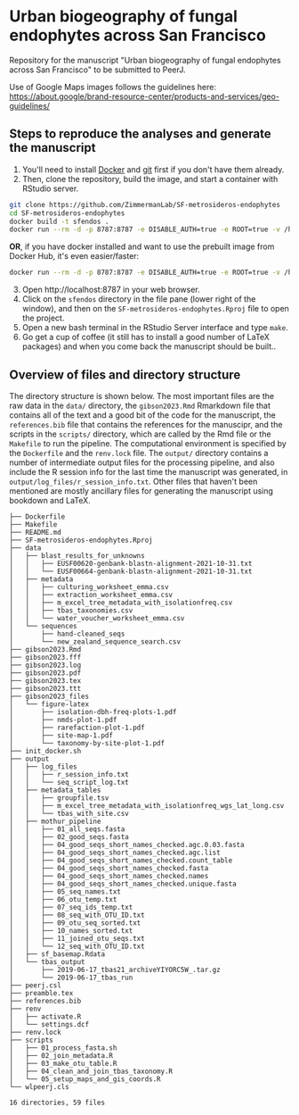 # Urban biogeography of fungal endophytes across San Francisco

Repository for the manuscript "Urban biogeography of fungal endophytes across San Francisco" to be submitted to PeerJ.

Use of Google Maps images follows the guidelines here:    
https://about.google/brand-resource-center/products-and-services/geo-guidelines/

## Steps to reproduce the analyses and generate the manuscript

1. You'll need to install [Docker](https://docs.docker.com/engine/install/) and [git](https://git-scm.com/book/en/v2/Getting-Started-Installing-Git) first if you don't have them already.
2. Then, clone the repository, build the image, and start a container with RStudio server.

```bash
git clone https://github.com/ZimmermanLab/SF-metrosideros-endophytes
cd SF-metrosideros-endophytes
docker build -t sfendos . 
docker run --rm -d -p 8787:8787 -e DISABLE_AUTH=true -e ROOT=true -v /home/rstudio/sfendos/renv sfendos
```

**OR**, if you have docker installed and want to use the prebuilt image from Docker Hub, it's even easier/faster:

```bash
docker run --rm -d -p 8787:8787 -e DISABLE_AUTH=true -e ROOT=true -v /home/rstudio/sfendos/renv naupaka/sfendos
```

3. Open http://localhost:8787 in your web browser.
4. Click on the `sfendos` directory in the file pane (lower right of the window), and then on the `SF-metrosideros-endophytes.Rproj` file to open the project.
5. Open a new bash terminal in the RStudio Server interface and type `make`.
6. Go get a cup of coffee (it still has to install a good number of LaTeX packages) and when you come back the manuscript should be built..

## Overview of files and directory structure

The directory structure is shown below. The most important files are the
raw data in the `data/` directory, the `gibson2023.Rmd` Rmarkdown file
that contains all of the text and a good bit of the code for the
manuscript, the `references.bib` file that contains the references for
the manuscipr, and the scripts in the `scripts/` directory, which are
called by the Rmd file or the `Makefile` to run the pipeline. The
computational environment is specified by the `Dockerfile` and the
`renv.lock` file. The `output/` directory contains a number of
intermediate output files for the processing pipeline, and also include
the R session info for the last time the manuscript was generated, in
`output/log_files/r_session_info.txt`. Other files that haven't been
mentioned are mostly ancillary files for generating the manuscript using
bookdown and LaTeX.


```
├── Dockerfile
├── Makefile
├── README.md
├── SF-metrosideros-endophytes.Rproj
├── data
│   ├── blast_results_for_unknowns
│   │   ├── EUSF00620-genbank-blastn-alignment-2021-10-31.txt
│   │   └── EUSF00664-genbank-blastn-alignment-2021-10-31.txt
│   ├── metadata
│   │   ├── culturing_worksheet_emma.csv
│   │   ├── extraction_worksheet_emma.csv
│   │   ├── m_excel_tree_metadata_with_isolationfreq.csv
│   │   ├── tbas_taxonomies.csv
│   │   └── water_voucher_worksheet_emma.csv
│   └── sequences
│       ├── hand-cleaned_seqs
│       └── new_zealand_sequence_search.csv
├── gibson2023.Rmd
├── gibson2023.fff
├── gibson2023.log
├── gibson2023.pdf
├── gibson2023.tex
├── gibson2023.ttt
├── gibson2023_files
│   └── figure-latex
│       ├── isolation-dbh-freq-plots-1.pdf
│       ├── nmds-plot-1.pdf
│       ├── rarefaction-plot-1.pdf
│       ├── site-map-1.pdf
│       └── taxonomy-by-site-plot-1.pdf
├── init_docker.sh
├── output
│   ├── log_files
│   │   ├── r_session_info.txt
│   │   └── seq_script_log.txt
│   ├── metadata_tables
│   │   ├── groupfile.tsv
│   │   ├── m_excel_tree_metadata_with_isolationfreq_wgs_lat_long.csv
│   │   └── tbas_with_site.csv
│   ├── mothur_pipeline
│   │   ├── 01_all_seqs.fasta
│   │   ├── 02_good_seqs.fasta
│   │   ├── 04_good_seqs_short_names_checked.agc.0.03.fasta
│   │   ├── 04_good_seqs_short_names_checked.agc.list
│   │   ├── 04_good_seqs_short_names_checked.count_table
│   │   ├── 04_good_seqs_short_names_checked.fasta
│   │   ├── 04_good_seqs_short_names_checked.names
│   │   ├── 04_good_seqs_short_names_checked.unique.fasta
│   │   ├── 05_seq_names.txt
│   │   ├── 06_otu_temp.txt
│   │   ├── 07_seq_ids_temp.txt
│   │   ├── 08_seq_with_OTU_ID.txt
│   │   ├── 09_otu_seq_sorted.txt
│   │   ├── 10_names_sorted.txt
│   │   ├── 11_joined_otu_seqs.txt
│   │   └── 12_seq_with_OTU_ID.txt
│   ├── sf_basemap.Rdata
│   └── tbas_output
│       ├── 2019-06-17_tbas21_archiveYIYORC5W_.tar.gz
│       └── 2019-06-17_tbas_run
├── peerj.csl
├── preamble.tex
├── references.bib
├── renv
│   ├── activate.R
│   └── settings.dcf
├── renv.lock
├── scripts
│   ├── 01_process_fasta.sh
│   ├── 02_join_metadata.R
│   ├── 03_make_otu_table.R
│   ├── 04_clean_and_join_tbas_taxonomy.R
│   └── 05_setup_maps_and_gis_coords.R
└── wlpeerj.cls

16 directories, 59 files
```
